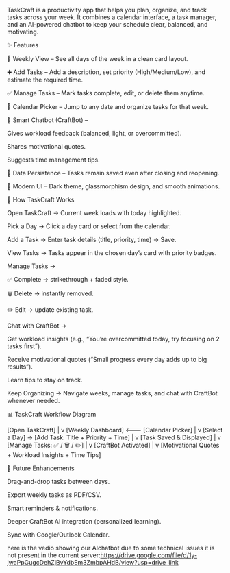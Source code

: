 TaskCraft is a productivity app that helps you plan, organize, and track tasks across your week.
It combines a calendar interface, a task manager, and an AI-powered chatbot to keep your schedule clear, balanced, and motivating.

✨ Features

📅 Weekly View – See all days of the week in a clean card layout.

➕ Add Tasks – Add a description, set priority (High/Medium/Low), and estimate the required time.

✅ Manage Tasks – Mark tasks complete, edit, or delete them anytime.

📌 Calendar Picker – Jump to any date and organize tasks for that week.

🤖 Smart Chatbot (CraftBot) –

Gives workload feedback (balanced, light, or overcommitted).

Shares motivational quotes.

Suggests time management tips.

💾 Data Persistence – Tasks remain saved even after closing and reopening.

🎨 Modern UI – Dark theme, glassmorphism design, and smooth animations.

🚀 How TaskCraft Works

Open TaskCraft → Current week loads with today highlighted.

Pick a Day → Click a day card or select from the calendar.

Add a Task → Enter task details (title, priority, time) → Save.

View Tasks → Tasks appear in the chosen day’s card with priority badges.

Manage Tasks →

✅ Complete → strikethrough + faded style.

🗑 Delete → instantly removed.

✏️ Edit → update existing task.

Chat with CraftBot →

Get workload insights (e.g., “You’re overcommitted today, try focusing on 2 tasks first”).

Receive motivational quotes (“Small progress every day adds up to big results”).

Learn tips to stay on track.

Keep Organizing → Navigate weeks, manage tasks, and chat with CraftBot whenever needed.



📊 TaskCraft Workflow Diagram



[Open TaskCraft]
        |
        v
 [Weekly Dashboard] <--- [Calendar Picker]
        |
        v
 [Select a Day] → [Add Task: Title + Priority + Time]
        |
        v
 [Task Saved & Displayed]
        |
        v
 [Manage Tasks: ✅ / 🗑 / ✏️]
        |
        v
 [CraftBot Activated]
        |
        v
 [Motivational Quotes + Workload Insights + Time Tips]


 

🔮 Future Enhancements

Drag-and-drop tasks between days.

Export weekly tasks as PDF/CSV.

Smart reminders & notifications.

Deeper CraftBot AI integration (personalized learning).

Sync with Google/Outlook Calendar.

here is the vedio showing our AIchatbot due to some technical issues it is not present in the current server:https://drive.google.com/file/d/1y-jwaPpGugcDehZjBvYdbEm3ZmbpAHdB/view?usp=drive_link

